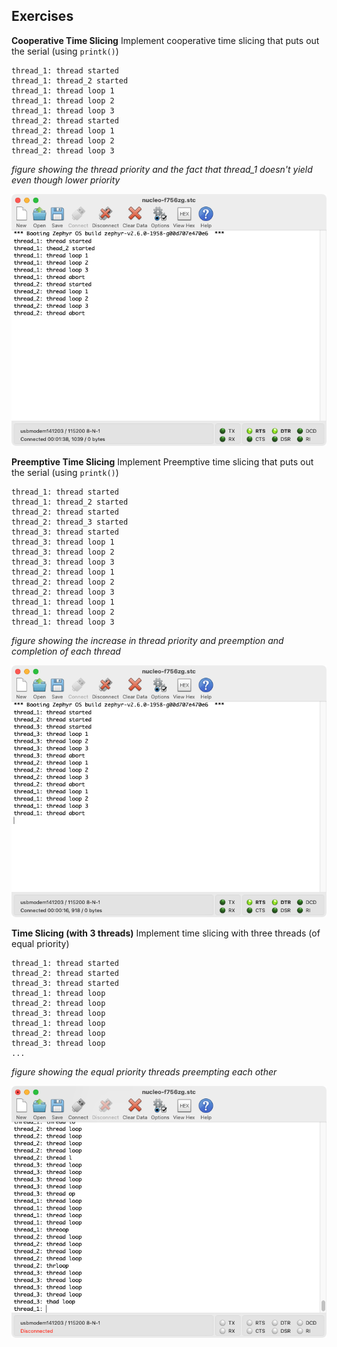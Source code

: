 ## Exercises
**Cooperative Time Slicing**
Implement cooperative time slicing that puts out the serial (using `printk()`)

```
thread_1: thread started
thread_1: thread_2 started
thread_1: thread loop 1
thread_1: thread loop 2
thread_1: thread loop 3
thread_2: thread started
thread_2: thread loop 1
thread_2: thread loop 2
thread_2: thread loop 3
```

*figure showing the thread priority and the fact that thread_1 doesn't yield even though lower priority*

![serial-coop-time-slicing](/images/scheduling/serial-coop-time-slicing.png)


**Preemptive Time Slicing**
Implement Preemptive time slicing that puts out the serial (using `printk()`)

```
thread_1: thread started
thread_1: thread_2 started
thread_2: thread started
thread_2: thread_3 started
thread_3: thread started
thread_3: thread loop 1
thread_3: thread loop 2
thread_3: thread loop 3
thread_2: thread loop 1
thread_2: thread loop 2
thread_2: thread loop 3
thread_1: thread loop 1
thread_1: thread loop 2
thread_1: thread loop 3
```

*figure showing the increase in thread priority and preemption and completion of each thread*

![serial-preemptive-time-slicing](/images/scheduling/serial-preemptive-time-slicing.png)

**Time Slicing (with 3 threads)**
Implement time slicing with three threads (of equal priority)

```
thread_1: thread started
thread_2: thread started
thread_3: thread started
thread_1: thread loop
thread_2: thread loop
thread_3: thread loop
thread_1: thread loop
thread_2: thread loop
thread_3: thread loop
...
```

*figure showing the equal priority threads preempting each other*

![serial-time-slicing](/images/scheduling/serial-time-slicing.png)
